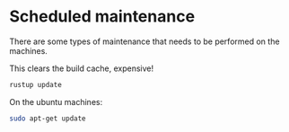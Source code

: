 # Scheduled maintenance

There are some types of maintenance that needs to be performed on the machines.

This clears the build cache, expensive!

```sh
rustup update
```

On the ubuntu machines:

```sh
sudo apt-get update
```

